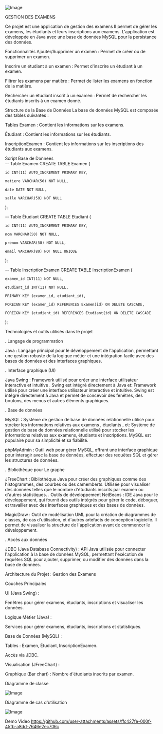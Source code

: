 
![Image](https://github.com/user-attachments/assets/ee116ec2-ec0b-4626-a1fd-89b8589ad8f0)

GESTION DES EXAMENS

Ce projet est une application de gestion des examens Il permet de gérer les examens, les étudiants et leurs inscriptions aux examens. L'application est développée en Java avec une base de données MySQL pour la persistance des données.

Fonctionnalités
Ajouter/Supprimer un examen : Permet de créer ou de supprimer un examen.

Inscrire un étudiant à un examen : Permet d'inscrire un étudiant à un examen.

Filtrer les examens par matière : Permet de lister les examens en fonction de la matière.

Rechercher un étudiant inscrit à un examen : Permet de rechercher les étudiants inscrits à un examen donné.

Structure de la Base de Données
La base de données MySQL est composée des tables suivantes :

Tables
Examen : Contient les informations sur les examens.

Étudiant : Contient les informations sur les étudiants.

InscriptionExamen : Contient les informations sur les inscriptions des étudiants aux examens.

Script Base de Donnees                                                              
-- Table Examen
CREATE TABLE Examen (

    id INT(11) AUTO_INCREMENT PRIMARY KEY,
    
    matiere VARCHAR(50) NOT NULL,
    
    date DATE NOT NULL,
    
    salle VARCHAR(50) NOT NULL
);

-- Table Étudiant
CREATE TABLE Etudiant (

    id INT(11) AUTO_INCREMENT PRIMARY KEY,
    
    nom VARCHAR(50) NOT NULL,
    
    prenom VARCHAR(50) NOT NULL,
    
    email VARCHAR(80) NOT NULL UNIQUE
);

-- Table InscriptionExamen
CREATE TABLE InscriptionExamen (

    examen_id INT(11) NOT NULL,
    
    etudiant_id INT(11) NOT NULL,
    
    PRIMARY KEY (examen_id, etudiant_id),
    
    FOREIGN KEY (examen_id) REFERENCES Examen(id) ON DELETE CASCADE,
    
    FOREIGN KEY (etudiant_id) REFERENCES Etudiant(id) ON DELETE CASCADE
);

Technologies et outils utilisés dans le projet

. Langage de programmation

Java : Langage principal pour le développement de l'application, permettant une gestion robuste de la logique métier et une intégration facile avec des bases de données et des interfaces graphiques.

. Interface graphique (UI)

Java Swing : Framework utilisé pour créer une interface utilisateur interactive et intuitive . Swing est intégré directement à Java et: Framework utilisé pour créer une interface utilisateur interactive et intuitive. Swing est intégré directement à Java et permet de concevoir des fenêtres, des boutons, des menus et autres éléments graphiques.

. Base de données

MySQL : Système de gestion de base de données relationnelle utilisé pour stocker les informations relatives aux examens , étudiants , et: Système de gestion de base de données relationnelle utilisé pour stocker les informations relatives aux examens, étudiants et inscriptions. MySQL est populaire pour sa simplicité et sa fiabilité.

phpMyAdmin : Outil web pour gérer MySQL, offrant une interface graphique pour interagir avec la base de données, effectuer des requêtes SQL et gérer les structures de données.

. Bibliothèque pour Le graphe

JFreeChart : Bibliothèque Java pour créer des graphiques comme des histogrammes, des courbes ou des camemberts. Utilisée pour visualiser des données telles que le nombre d'étudiants inscrits par examen ou d'autres statistiques.
. Outils de développement
NetBeans : IDE Java pour le développement, qui fournit des outils intégrés pour gérer le code, déboguer, et travailler avec des interfaces graphiques et des bases de données.

MagicDraw : Outil de modélisation UML pour la création de diagrammes de classes, de cas d'utilisation, et d'autres artefacts de conception logicielle. Il permet de visualiser la structure de l'application avant de commencer le développement.

. Accès aux données

JDBC (Java Database Connectivity) : API Java utilisée pour connecter l'application à la base de données MySQL, permettant l'exécution de requêtes SQL pour ajouter, supprimer, ou modifier des données dans la base de données.

Architecture du Projet : Gestion des Examens

 Couches Principales

UI (Java Swing) :

Fenêtres pour gérer examens, étudiants, inscriptions et visualiser les données.

Logique Métier (Java) :

Services pour gérer examens, étudiants, inscriptions et statistiques.

Base de Données (MySQL) :

Tables : Examen, Étudiant, InscriptionExamen.

Accès via JDBC.

Visualisation (JFreeChart) :

Graphique (Bar chart) : Nombre d'étudiants inscrits par examen.

Diagramme de classe

![Image](https://github.com/user-attachments/assets/b113f602-608c-40dc-9957-7b048ac5a5ee)


Diagramme de cas d'utilisation 

![Image](https://github.com/user-attachments/assets/fd92ac72-583f-4036-a9f3-81e233b39263)


Demo Video
https://github.com/user-attachments/assets/ffc427fe-000f-45fb-a8dd-7646e2ec706c


